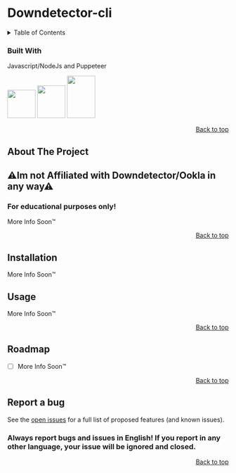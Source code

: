 # Downdetector-cli

<!-- TABLE OF CONTENTS -->
<details>
  <summary>Table of Contents</summary>
  <ol>
    <li>
      <a href="#about-the-project">About The Project</a>
      <ul>
        <li><a href="#built-with">Built With</a></li>
      </ul>
    </li>
    <li><a href="#installation">Installation</a></li>
    <li><a href="#usage">Usage</a></li>
    <li><a href="#roadmap">Roadmap</a></li>
    <li><a href="#report-a-bug">Report a Bug</a></li>
  </ol>
</details>


### Built With
Javascript/NodeJs and Puppeteer

<img src="https://github.com/Jettcodey/Downdetector-cli/assets/163922510/86b0b1cc-facc-4c73-8d82-ecbea076f85c" width="64" height="64">
<img src="https://github.com/Jettcodey/Downdetector-cli/assets/163922510/302ae51c-ac63-4190-bfd0-dff3f0a2bc15" width="64" height="74">
<img src="https://github.com/Jettcodey/Downdetector-cli/assets/163922510/d7ffcb5c-cdfd-4c41-8699-a0817a77b19d" width="64" height="96">

<!--![js](https://github.com/Jettcodey/Downdetector-cli/assets/163922510/86b0b1cc-facc-4c73-8d82-ecbea076f85c)-->
<!--![pupp](https://github.com/Jettcodey/Downdetector-cli/assets/163922510/d7ffcb5c-cdfd-4c41-8699-a0817a77b19d)-->
<!--![njs](https://github.com/Jettcodey/Downdetector-cli/assets/163922510/302ae51c-ac63-4190-bfd0-dff3f0a2bc15)-->


<p align="right"><a href="#readme-top">Back to top</a></p>

<!-- ABOUT THE PROJECT -->
## About The Project
## ⚠Im not Affiliated with Downdetector/Ookla in any way⚠
### For educational purposes only!

More Info Soon™

<p align="right"><a href="#readme-top">Back to top</a></p>

<!-- Installation -->
## Installation

More Info Soon™

<!-- Usage -->
## Usage

More Info Soon™

<p align="right"><a href="#readme-top">Back to top</a></p>

<!-- ROADMAP -->
## Roadmap

- [ ] More Info Soon™

<p align="right"><a href="#readme-top">Back to top</a></p>


<!-- Report a bug -->
## Report a bug

See the [open issues](https://github.com/Jettcodey/Downdetector-cli/issues) for a full list of proposed features (and known issues).

### Always report bugs and issues in English! If you report in any other language, your issue will be ignored and closed.

<p align="right"><a href="#readme-top">Back to top</a></p>
